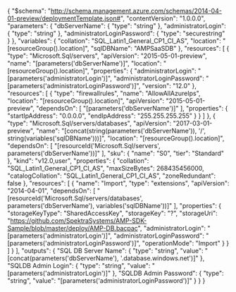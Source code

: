 {
  "$schema": "http://schema.management.azure.com/schemas/2014-04-01-preview/deploymentTemplate.json#",
  "contentVersion": "1.0.0.0",
  "parameters": {
    "dbServerName": {
      "type": "string"
    },
    "administratorLogin": {
      "type": "string"
   },
    "administratorLoginPassword": {
      "type": "securestring"
    }
  },
  "variables": {
    "collation": "SQL_Latin1_General_CP1_CI_AS",
    "location": "[resourceGroup().location]",
    "sqlDBName": "AMPSaaSDB"
  },
  "resources": [
    {
      "type": "Microsoft.Sql/servers",
      "apiVersion": "2015-05-01-preview",
      "name": "[parameters('dbServerName')]",
      "location": "[resourceGroup().location]",
      "properties": {
        "administratorLogin": "[parameters('administratorLogin')]",
        "administratorLoginPassword": "[parameters('administratorLoginPassword')]",
        "version": "12.0"
      },
      "resources": [
        {
          "type": "firewallrules",
          "name": "AllowAllAzureIps",
          "location": "[resourceGroup().location]",
          "apiVersion": "2015-05-01-preview",
          "dependsOn": [
            "[parameters('dbServerName')]"
          ],
          "properties": {
            "startIpAddress": "0.0.0.0",
            "endIpAddress": "255.255.255.255"
          }
        }
      ]
    },
    {
      "type": "Microsoft.Sql/servers/databases",
      "apiVersion": "2017-03-01-preview",
      "name": "[concat(string(parameters('dbServerName')), '/', string(variables('sqlDBName')))]",
      "location": "[resourceGroup().location]",
      "dependsOn": [
        "[resourceId('Microsoft.Sql/servers', parameters('dbServerName'))]"
      ],
      "sku": {
        "name": "S0",
        "tier": "Standard"
      },
      "kind": "v12.0,user",
      "properties": {
        "collation": "SQL_Latin1_General_CP1_CI_AS",
        "maxSizeBytes": 268435456000,
        "catalogCollation": "SQL_Latin1_General_CP1_CI_AS",
        "zoneRedundant": false
      },
      "resources": [
        {
          "name": "Import",
          "type": "extensions",
          "apiVersion": "2014-04-01",
          "dependsOn": [
            "[resourceId('Microsoft.Sql/servers/databases', parameters('dbServerName'), variables('sqlDBName'))]"
          ],
          "properties": {
            "storageKeyType": "SharedAccessKey",
            "storageKey": "?",
            "storageUri": "https://github.com/SpektraSystems/AMP-SDK-Sample/blob/master/deploy/AMP-DB.bacpac",
            "administratorLogin": "[parameters('administratorLogin')]",
            "administratorLoginPassword": "[parameters('administratorLoginPassword')]",
            "operationMode": "Import"
          }
        }
      ]
    }
  ],
  "outputs": {
    "SQL DB Server Name": {
      "type": "string",
      "value": "[concat(parameters('dbServerName'), '.database.windows.net')]"
    },
    "SQLDB Admin Login": {
      "type": "string",
      "value": "[parameters('administratorLogin')]"
    },
    "SQLDB Admin Password": {
      "type": "string",
      "value": "[parameters('administratorLoginPassword')]"
    }
  }
}
